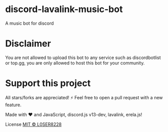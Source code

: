# discord-lavalink-music-bot
A music bot for discord

# Disclaimer
You are not allowed to upload this bot to any service such as discordbotlist or top.gg, you are only allowed to host this bot for your community.

# Support this project
All stars/forks are appreciated! ⚡
Feel free to open a pull request with a new feature.

Made with ❤️ and JavaScript, discord.js v13-dev, lavalink, erela.js!

License
[MIT © L0SER8228](./LICENSE)
